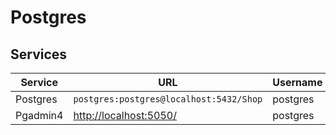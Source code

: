 # Postgres

## Services

| Service         | URL                                     | Username   | Password |
|-----------------|-----------------------------------------|------------|----------|
| Postgres        | `postgres:postgres@localhost:5432/Shop` | postgres   | postgres |
| Pgadmin4        | [http://localhost:5050/](http://localhost:5050) | postgres | postgres |




